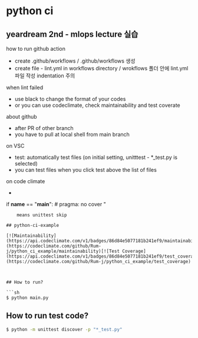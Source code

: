 # python ci 
## yeardream 2nd - mlops lecture 실습

how to run github action
- create .github/workflows / .github/workflows 생성
- create file - lint.yml in workflows directory / wrokflows 폴더 안에 lint.yml 파일 작성
    indentation 주의 

when lint failed
- use black to change the format of your codes
- or you can use codeclimate, check maintainability and test coverate

about github
- after PR of other branch
- you have to pull at local shell from main branch 

on VSC
- test: automatically test files (on initial setting, unitttest - *_test.py is selected)
- you can test files when you click test above the list of files

on code climate
- ```python
if __name__ == "__main__":  # pragma: no cover " 
``` 
    means unittest skip

## python-ci-example

[![Maintainability](https://api.codeclimate.com/v1/badges/86d84e5077181b241ef9/maintainability)](https://codeclimate.com/github/Rum-j/python_ci_example/maintainability)[![Test Coverage](https://api.codeclimate.com/v1/badges/86d84e5077181b241ef9/test_coverage)](https://codeclimate.com/github/Rum-j/python_ci_example/test_coverage)



## How to run?

```sh
$ python main.py
```

## How to run test code?

```sh
$ python -m unittest discover -p "*_test.py"
```
